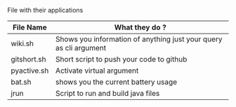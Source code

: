 File with their applications 

| File Name | What they do ? |
|-----------|----------------|
| wiki.sh   | Shows you information of anything just your query as cli argument|
| gitshort.sh | Short script to push your code to github|
| pyactive.sh | Activate virtual argument |
| bat.sh | shows you the current battery usage |
| jrun | Script to run and build java files |
